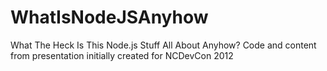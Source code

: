 WhatIsNodeJSAnyhow
==================

What The Heck Is This Node.js Stuff All About Anyhow? Code and content from presentation initially created for NCDevCon 2012